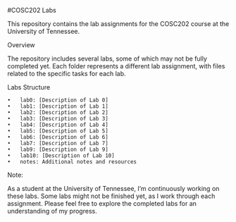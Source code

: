 #COSC202 Labs

This repository contains the lab assignments for the COSC202 course at the University of Tennessee.

Overview

The repository includes several labs, some of which may not be fully completed yet. Each folder represents a different lab assignment, with files related to the specific tasks for each lab.

Labs Structure

	•	lab0: [Description of Lab 0]
	•	lab1: [Description of Lab 1]
	•	lab2: [Description of Lab 2]
	•	lab3: [Description of Lab 3]
	•	lab4: [Description of Lab 4]
	•	lab5: [Description of Lab 5]
	•	lab6: [Description of Lab 6]
	•	lab7: [Description of Lab 7]
	•	lab9: [Description of Lab 9]
	•	lab10: [Description of Lab 10]
	•	notes: Additional notes and resources

Note:

As a student at the University of Tennessee, I’m continuously working on these labs. Some labs might not be finished yet, as I work through each assignment. Please feel free to explore the completed labs for an understanding of my progress.

